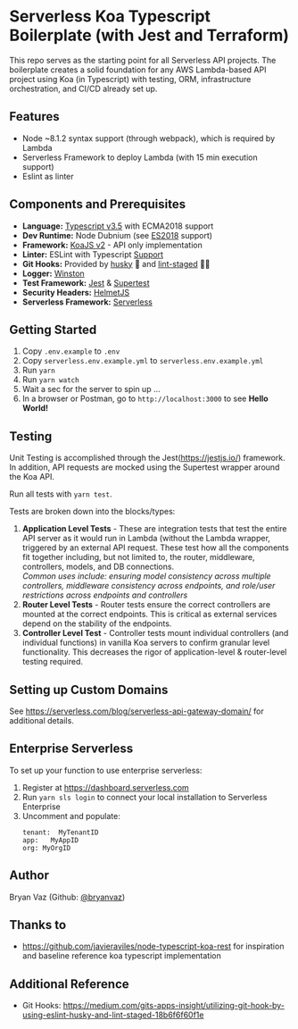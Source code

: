 # Serverless Koa Typescript Boilerplate (with Jest and Terraform)

This repo serves as the starting point for all Serverless API projects. The boilerplate creates a solid foundation for any AWS Lambda-based API project using Koa (in Typescript) with testing, ORM, infrastructure orchestration, and CI/CD already set up.

## Features
- Node ~8.1.2 syntax support (through webpack), which is required by Lambda
- Serverless Framework to deploy Lambda (with 15 min execution support)
- Eslint as linter

## Components and Prerequisites
- **Language:** [Typescript v3.5](https://github.com/microsoft/TypeScript) with ECMA2018 support
- **Dev Runtime:** Node Dubnium (see [ES2018](https://node.green/) support)
- **Framework:** [KoaJS v2](https://github.com/koajs/koa/) - API only implementation
- **Linter:** ESLint with Typescript [Support](https://github.com/typescript-eslint/typescript-eslint)
- **Git Hooks:** Provided by [husky](https://github.com/typicode/husky) 🐶 and [lint-staged](https://github.com/okonet/lint-staged) 🚫💩
- **Logger:** [Winston](https://github.com/winstonjs/winston)
- **Test Framework:** [Jest](https://jestjs.io/) & [Supertest](https://github.com/visionmedia/supertest)
- **Security Headers:** [HelmetJS](https://github.com/venables/koa-helmet)
- **Serverless Framework:** [Serverless](https://www.serverless.com)


## Getting Started
1. Copy `.env.example` to `.env`
1. Copy `serverless.env.example.yml` to `serverless.env.example.yml`
2. Run `yarn`
3. Run `yarn watch`
4. Wait a sec for the server to spin up ...
5. In a browser or Postman, go to `http://localhost:3000` to see **Hello World!**

## Testing
Unit Testing is accomplished through the Jest(https://jestjs.io/) framework. In addition, API requests are mocked using the Supertest wrapper around the Koa API.

Run all tests with `yarn test`.

Tests are broken down into the blocks/types:
1. **Application Level Tests** - These are integration tests that test the entire API server as it would run in Lambda (without the Lambda wrapper, triggered by an external API request. These test how all the components fit together including, but not limited to, the router, middleware, controllers, models, and DB connections.
<br>_Common uses include: ensuring model consistency across multiple controllers, middleware consistency across endpoints, and role/user restrictions across endpoints and controllers_
2. **Router Level Tests** - Router tests ensure the correct controllers are mounted at the correct endpoints. This is critical as external services depend on the stability of the endpoints.
3. **Controller Level Test** - Controller tests mount individual controllers (and individual functions) in vanilla Koa servers to confirm granular level functionality. This decreases the rigor of application-level & router-level testing required.

## Setting up Custom Domains
See https://serverless.com/blog/serverless-api-gateway-domain/ for additional details.

## Enterprise Serverless
To set up your function to use enterprise serverless:
1. Register at https://dashboard.serverless.com
2. Run `yarn sls login` to connect your local installation to Serverless Enterprise
3. Uncomment and populate: 
    ```
    tenant:  MyTenantID
    app:   MyAppID
    org: MyOrgID
    ```

## Author
Bryan Vaz (Github: [@bryanvaz](https://github.com/bryanvaz))

## Thanks to
* https://github.com/javieraviles/node-typescript-koa-rest for inspiration and baseline reference koa typescript implementation

## Additional Reference
* Git Hooks: https://medium.com/gits-apps-insight/utilizing-git-hook-by-using-eslint-husky-and-lint-staged-18b6f6f60f1e
